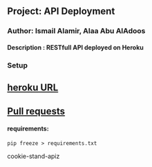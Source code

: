 ## Project: API Deployment

### Author: Ismail Alamir, Alaa Abu AlAdoos

#### Description : RESTfull API deployed on Heroku


### Setup

## [heroku URL](https://cookie-stands-ia.herokuapp.com)

## [Pull requests](https://github.com/alaa-adoos/cookie-stand-api/pull/2)

#### requirements:
```
pip freeze > requirements.txt
```
cookie-stand-apiz
